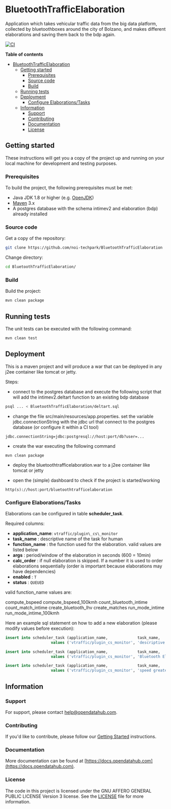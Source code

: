 <!--
SPDX-FileCopyrightText: NOI Techpark <digital@noi.com>

SPDX-License-Identifier: CC0-1.0
-->

# BluetoothTrafficElaboration
Application which takes vehicular traffic data from the big data platform,
collected by bluetoothboxes around the city of Bolzano, and makes different
elaborations and saving them back to the bdp again.

[![CI](https://github.com/noi-techpark/BluetoothTrafficElaboration/actions/workflows/ci.yml/badge.svg)](https://github.com/noi-techpark/BluetoothTrafficElaboration/actions/workflows/ci.yml)


**Table of contents**
- [BluetoothTrafficElaboration](#bluetoothtrafficelaboration)
	- [Getting started](#getting-started)
		- [Prerequisites](#prerequisites)
		- [Source code](#source-code)
		- [Build](#build)
	- [Running tests](#running-tests)
	- [Deployment](#deployment)
		- [Configure Elaborations/Tasks](#configure-elaborationstasks)
	- [Information](#information)
		- [Support](#support)
		- [Contributing](#contributing)
		- [Documentation](#documentation)
		- [License](#license)


## Getting started

These instructions will get you a copy of the project up and running
on your local machine for development and testing purposes.

### Prerequisites

To build the project, the following prerequisites must be met:

- Java JDK 1.8 or higher (e.g. [OpenJDK](https://openjdk.java.net/))
- [Maven](https://maven.apache.org/) 3.x
- A postgres database with the schema intimev2 and elaboration (bdp) already
  installed

### Source code

Get a copy of the repository:

```bash
git clone https://github.com/noi-techpark/BluetoothTrafficElaboration
```

Change directory:

```bash
cd BluetoothTrafficElaboration/
```

### Build

Build the project:

```bash
mvn clean package
```

## Running tests

The unit tests can be executed with the following command:

```bash
mvn clean test
```

## Deployment

This is a maven project and will produce a war that can be deployed in any j2ee container like tomcat or jetty.

Steps:

* connect to the postgres database and execute the following script that will
  add the intimev2.deltart function to an existing bdp database

```bash
psql ... < BluetoothTrafficElaboration/deltart.sql
```

* change the file src/main/resources/app.properties. set the variable
  jdbc.connectionString with the jdbc url that connect to the postgres database
  (or configure it within a CI tool)

```
jdbc.connectionString=jdbc:postgresql://host:port/db?user=...
```

* create the war executing the following command

```
mvn clean package
```

* deploy the bluetoothtrafficelaboration.war to a j2ee container like tomcat or jetty

* open the (simple) dashboard to check if the project is started/working

```
http(s)://host:port/bluetoothtrafficelaboration
```

### Configure Elaborations/Tasks

Elaborations can be configured in table **scheduler_task**.

Required columns:

- **application_name**: `vtraffic/plugin\_cs\_monitor`
- **task_name**       : descriptive name of the task for human
- **function_name**   : the function used for the elaboration. valid values are listed below
- **args**            : period/window of the elaboration in seconds (600 = 10min)
- **calc_order**      : if null elaboration is skipped. If a number it is used
  to order elaborations sequentially (order is important because elaborations
  may have dependencies)
- **enabled**         : `T`
- **status**          : `QUEUED`

valid function_name values are:

compute\_bspeed
compute\_bspeed\_100kmh
count\_bluetooth\_intime
count\_match\_intime
create\_bluetooth\_lhv
create\_matches
run\_mode\_intime
run\_mode\_intime\_100kmh

Here an example sql statement on how to add a new elaboration (please modify values before execution):

```sql
insert into scheduler_task (application_name,             task_name,          function_name,            args, calc_order, enabled, status)
                    values ('vtraffic/plugin_cs_monitor', 'descriptive name', 'count_bluetooth_intime',   60,          1, 'T',     'QUEUED');

insert into scheduler_task (application_name,             task_name,          function_name,            args, calc_order, enabled, status)
                    values ('vtraffic/plugin_cs_monitor', 'Bluetooth Elapsed time greater than 100 km/h', 'run_mode_intime_100kmh',   600,       99998, 'T',     'QUEUED');

insert into scheduler_task (application_name,             task_name,          function_name,            args, calc_order, enabled, status)
                    values ('vtraffic/plugin_cs_monitor', 'speed greater than 100 km/h', 'compute_bspeed_100kmh',   600,       99999, 'T',     'QUEUED');


```

## Information

### Support

For support, please contact [help@opendatahub.com](mailto:help@opendatahub.com).

### Contributing

If you'd like to contribute, please follow our [Getting
Started](https://github.com/noi-techpark/odh-docs/wiki/Contributor-Guidelines:-Getting-started)
instructions.

### Documentation

More documentation can be found at
[https://docs.opendatahub.com](https://docs.opendatahub.com).

### License

The code in this project is licensed under the GNU AFFERO GENERAL PUBLIC LICENSE
Version 3 license. See the [LICENSE](../LICENSE) file for more information.
